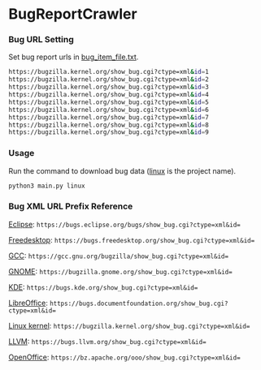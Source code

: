 # BugReportCrawler

### Bug URL Setting
Set bug report urls in <ins>bug_item_file.txt</ins>.
```sh
https://bugzilla.kernel.org/show_bug.cgi?ctype=xml&id=1
https://bugzilla.kernel.org/show_bug.cgi?ctype=xml&id=2
https://bugzilla.kernel.org/show_bug.cgi?ctype=xml&id=3
https://bugzilla.kernel.org/show_bug.cgi?ctype=xml&id=4
https://bugzilla.kernel.org/show_bug.cgi?ctype=xml&id=5
https://bugzilla.kernel.org/show_bug.cgi?ctype=xml&id=6
https://bugzilla.kernel.org/show_bug.cgi?ctype=xml&id=7
https://bugzilla.kernel.org/show_bug.cgi?ctype=xml&id=8
https://bugzilla.kernel.org/show_bug.cgi?ctype=xml&id=9
```

### Usage
Run the command to download bug data (<ins>linux</ins> is the project name).
```sh
python3 main.py linux
```


### Bug XML URL Prefix Reference
<ins>Eclipse</ins>: ```https://bugs.eclipse.org/bugs/show_bug.cgi?ctype=xml&id=```   

<ins>Freedesktop</ins>: ```https://bugs.freedesktop.org/show_bug.cgi?ctype=xml&id=```  

<ins>GCC</ins>: ```https://gcc.gnu.org/bugzilla/show_bug.cgi?ctype=xml&id=```  

<ins>GNOME</ins>: ```https://bugzilla.gnome.org/show_bug.cgi?ctype=xml&id=```

<ins>KDE</ins>: ```https://bugs.kde.org/show_bug.cgi?ctype=xml&id=```  

<ins>LibreOffice</ins>: ```https://bugs.documentfoundation.org/show_bug.cgi?ctype=xml&id=```  

<ins>Linux kernel</ins>: ```https://bugzilla.kernel.org/show_bug.cgi?ctype=xml&id=```  

<ins>LLVM</ins>: ```https://bugs.llvm.org/show_bug.cgi?ctype=xml&id=```   

<ins>OpenOffice</ins>: ```https://bz.apache.org/ooo/show_bug.cgi?ctype=xml&id=```  
